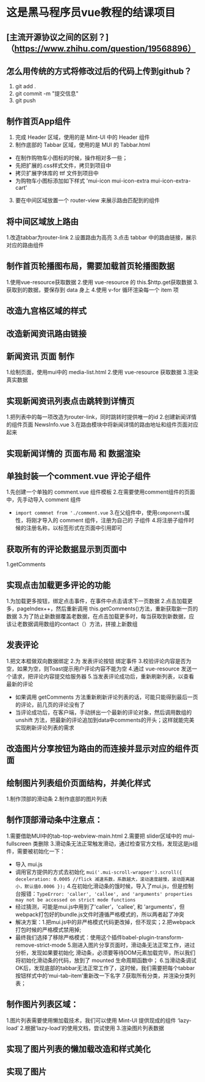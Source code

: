  # 这是黑马程序员vue教程的结课项目

 ## [主流开源协议之间的区别？]（https://www.zhihu.com/question/19568896）

 ## 怎么用传统的方式将修改过后的代码上传到github？
 1. git add .
 2. git commit -m "提交信息"
 3. git push

 ## 制作首页App组件
 1. 完成 Header 区域，使用的是 Mint-UI 中的 Header 组件
 2. 制作底部的 Tabbar 区域，使用的是 MUI 的 Tabbar.html
 + 在制作购物车小图标的时候，操作相对多一些；
 + 先把扩展的.css样式文件，拷贝到项目中
 + 拷贝扩展字体库的 ttf 文件到项目中
 + 为购物车小图标添加如下样式 'mui-icon mui-icon-extra mui-icon-extra-cart'
 3. 要在中间区域放置一个 router-view 来展示路由匹配到的组件

 ## 将中间区域放上路由
 1.改造tabbar为router-link
 2.设置路由为高亮
 3.点击 tabbar 中的路由链接，展示对应的路由组件

 ## 制作首页轮播图布局，需要加载首页轮播图数据
 1.使用vue-resource获取数据
 2.使用 vue-resource 的 this.$http.get获取数据
 3.获取到的数据，要保存到 data 身上
 4.使用 v-for 循环渲染每一个 item 项

 ## 改造九宫格区域的样式
 ## 改造新闻资讯路由链接
 ## 新闻资讯 页面 制作
 1.绘制页面，使用mui中的 media-list.html
 2.使用 vue-resource 获取数据
 3.渲染真实数据

 ## 实现新闻资讯列表点击跳转到详情页
 1.把列表中的每一项改造为router-link，同时跳转时提供唯一的id
 2.创建新闻详情的组件页面 NewsInfo.vue
 3.在路由模块中将新闻详情的路由地址和组件页面对应起来

 ## 实现新闻详情的 页面布局 和 数据渲染
 ## 单独封装一个comment.vue 评论子组件
 1.先创建一个单独的 comment.vue 组件模板
 2.在需要使用comment组件的页面中，先手动导入 comment 组件
 + `import commnet from './comment.vue`
 3.在父组件中，使用`components`属性，将刚才导入的 comment 组件，注册为自己的 子组件
 4.将注册子组件时候的注册名称，以标签形式在页面中引用即可

 ## 获取所有的评论数据显示到页面中
 1.getComments

 ## 实现点击加载更多评论的功能
 1.为加载更多按钮，绑定点击事件，在事件中点击请求下一页数据
 2.点击加载更多，pageIndex++，然后重新调用 this.getComments()方法，重新获取新一页的数据
 3.为了防止新数据覆盖老数据，在点击加载更多时，每当获取到新数据，应该让老数据调用数组的contact（）方法，拼接上新数组

 ## 发表评论
 1.把文本框做双向数据绑定
 2.为 发表评论按钮 绑定事件
 3.校验评论内容是否为空，如果为空，则Toast提示用户评论内容不能为空
 4.通过 vue-resource 发送一个请求，把评论内容提交给服务器
 5.当发表评论成功后，重新刷新列表，以查看最新的评论
 + 如果调用 getComments 方法重新刷新评论列表的话，可能只能得到最后一页的评论，前几页的评论没有了
 + 当评论成功后，在客户端，手动拼出一个最新的评论对象，然后调用数组的 unshift 方法，把最新的评论追加到data中comments的开头；这样就能完美实现刷新评论列表的需求

 ## 改造图片分享按钮为路由的而连接并显示对应的组件页面
 ## 绘制图片列表组价页面结构，并美化样式
 1.制作顶部的滑动条
 2.制作底部的图片列表
 ## 制作顶部滑动条中注意点：
 1.需要借助MUI中的tab-top-webview-main.html
 2.需要把 slider区域中的 mui-fullscreen 类删除
 3.滑动条无法正常触发滑动，通过检查官方文档，发现这是js组件，需要被初始化一下：
 + 导入 mui.js
 + 调用官方提供的方式去初始化
 `mui('.mui-scroll-wrapper').scroll({
     	deceleration: 0.0005 //flick 减速系数，系数越大，滚动速度越慢，滚动距离越小，默认值0.0006
     });`
 4.在初始化滑动条的饿时候，导入了mui.js，但是控制台报错：`TypeError: 'caller', 'callee', and 'arguments' properties may not be accessed on strict mode functions `
 + 经过猜测，可能是mui.js中用到了'caller’，'callee', 和 'arguments'，但webpack打包好的bundle.js文件时遵循严格模式的，所以两者起了冲突
 + 解决方案：1.把mui.js中的非严格模式代码更改掉，但不现实；2.把webpack打包时候的严格模式禁用掉;
 + 最终我们选择了移除严格模式：使用这个插件babel-plugin-transform-remove-strict-mode
 5.刚进入图片分享页面时，滑动条无法正常工作，进过分析，发现如果要初始化 滑动条，必须要等待DOM元素加载完毕，所以我们将初始化滑动条的代码，放到了 mounted 生命周期函数中；
 6.当滑动条调试OK后，发现底部的tabbar无法正常工作了，这时候，我们需要把每个tabbar按钮样式中的‘mui-tab-item’重新改一下名字
 7.获取所有分类，并渲染分类列表；
 
 ## 制作图片列表区域：
 1.图片列表需要使用懒加载技术，我们可以使用 Mint-UI 提供现成的组件 ‘lazy-load’
 2.根据‘lazy-load’的使用文档，尝试使用
 3.渲染图片列表数据
 
 ## 实现了图片列表的懒加载改造和样式美化
 ## 实现了图片













